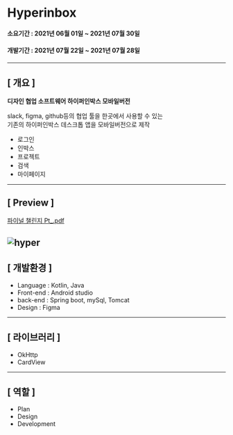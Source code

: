 # Hyperinbox
#### 소요기간 : 2021년 06월 01일 ~ 2021년 07월 30일
#### 개발기간 : 2021년 07월 22일 ~ 2021년 07월 28일
---
## [ 개요 ]

**디자인 협업 소프트웨어 하이퍼인박스 모바일버전**

slack, figma, github등의 협업 툴을 한곳에서 사용할 수 있는\
기존의 하이퍼인박스 데스크톱 앱을 모바일버전으로 제작 
* 로그인
* 인박스
* 프로젝트
* 검색
* 마이페이지
---
## [ Preview ]
[파이널 챌린지 Pt_.pdf](https://github.com/KHJ-11/hyper/blob/main/%ED%8C%8C%EC%9D%B4%EB%84%90%20%EC%B1%8C%EB%A6%B0%EC%A7%80%20Pt_.pdf)

![hyper](https://user-images.githubusercontent.com/72050086/130312503-091b4aa1-80f8-4142-8bdd-9bc2a3eca42c.png)
---
## [ 개발환경 ]
* Language : Kotlin, Java
* Front-end : Android studio
* back-end : Spring boot, mySql, Tomcat
* Design : Figma
---
## [ 라이브러리 ]
* OkHttp
* CardView
---
## [ 역할 ]
* Plan
* Design
* Development
